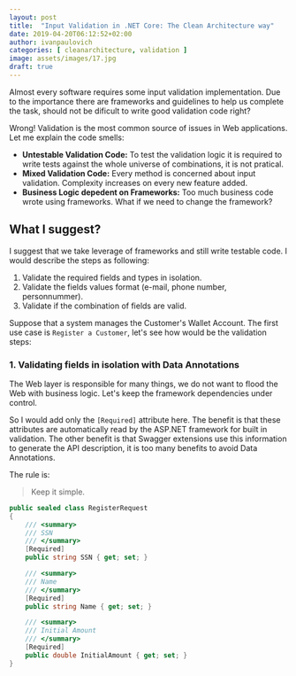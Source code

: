 ```yaml
---
layout: post
title:  "Input Validation in .NET Core: The Clean Architecture way"
date: 2019-04-20T06:12:52+02:00
author: ivanpaulovich
categories: [ cleanarchitecture, validation ]
image: assets/images/17.jpg
draft: true
---
```

Almost every software requires some input validation implementation. Due to the importance there are frameworks and guidelines to help us complete the task, should not be dificult to write good validation code right?

Wrong! Validation is the most common source of issues in Web applications. Let me explain the code smells:

* **Untestable Validation Code:** To test the validation logic it is required to write tests against the whole universe of combinations, it is not pratical.
* **Mixed Validation Code:** Every method is concerned about input validation. Complexity increases on every new feature added.
* **Business Logic depedent on Frameworks:** Too much business code wrote using frameworks. What if we need to change the framework?

## What I suggest?

I suggest that we take leverage of frameworks and still write testable code. I would describe the steps as following:

1. Validate the required fields and types in isolation.
2. Validate the fields values format (e-mail, phone number, personnummer).
3. Validate if the combination of fields are valid.

Suppose that a system manages the Customer's Wallet Account. The first use case is `Register a Customer`, let's see how would be the validation steps:

### 1. Validating fields in isolation with Data Annotations

The Web layer is responsible for many things, we do not want to flood the Web with business logic. Let's keep the framework dependencies under control.

So I would add only the `[Required]` attribute here. The benefit is that these attributes are automatically read by the ASP.NET framework for built in validation. The other benefit is that Swagger extensions use this information to generate the API description, it is too many benefits to avoid Data Annotations.

The rule is:

> Keep it simple.

```c#
public sealed class RegisterRequest
{
    /// <summary>
    /// SSN
    /// </summary>
    [Required]
    public string SSN { get; set; }

    /// <summary>
    /// Name
    /// </summary>
    [Required]
    public string Name { get; set; }

    /// <summary>
    /// Initial Amount
    /// </summary>
    [Required]
    public double InitialAmount { get; set; }
}
```

